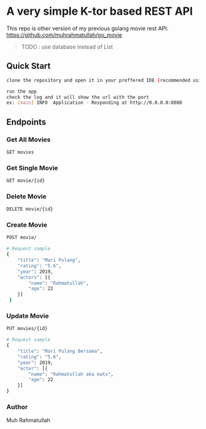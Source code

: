 # A very simple K-tor based REST API


This repo is other version of my previous golang movie rest API: https://github.com/muhrahmatullah/go_movie
> TODO : use database instead of List

## Quick Start


``` bash
clone the repository and open it in your preffered IDE (recommended using intellij)
```

``` bash
run the app
check the log and it will show the url with the port
ex: [main] INFO  Application - Responding at http://0.0.0.0:8080
```

## Endpoints

### Get All Movies
``` bash
GET movies
```
### Get Single Movie

``` bash
GET movie/{id}
```

### Delete Movie

``` bash
DELETE movie/{id}
```

### Create Movie

``` bash
POST movie/

# Request sample
{
 	"title": "Mari Pulang",
 	"rating": "5.6",
 	"year": 2019,
 	"actors": [{
 		"name": "Rahmatullah",
 		"age": 22
 	}]
 }
```

### Update Movie

``` bash
PUT movies/{id}

# Request sample
{
	"title": "Mari Pulang Bersama",
	"rating": "5.6",
	"year": 2019,
	"actor": [{
		"name": "Rahmatullah aka matx",
		"age": 22
	}]
}

```
### Author

Muh Rahmatullah
